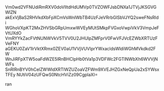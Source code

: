 Vm0wd2VFNUdiRmRXV0doVlltdHdUMVp0TVZOWFJsbDNXa1JTVjJKSGVGWlZN
akExVjBaS2RHVkdXbFpXCmVsWnlWbTB4UzFJeVRrbGlSbVJYQ2sweFNsRldi
WGhoVXpKT2MxZHVSbGRpUmxwWVEyMUtSMkpFVGxoVwpiVkV3VmpJeFVtUXdO
VmRYYkZacFVtNUNWVkV5TVV0U2JHUlpZMFprV0FwVFJVcEZWbXRTUzFVeFNY
aGEKU0ZaV1lrVktXRmx0ZEV0aU1VVjVUVlprYWxacldsWldiWGhMVkdkd2FW
WnJiRFpXTW5oaFdWZE5lRnBHClpHb0tVa1p3VDFWc2FGTlNWbXh6WVVjNWFs
SnRlRnBYV0hCelZWWldXRTlWZUZoaVZFWm9XVEJHZGxNeQpUa2xSYWsxTFEy
NUtiV04zUFQwS0NtcHViZz09CgplaXI=

ran